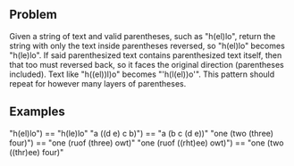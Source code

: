 ## Problem

Given a string of text and valid parentheses, such as "h(el)lo", return the 
string with only the text inside parentheses reversed, so "h(el)lo" becomes 
"h(le)lo". If said parenthesized text contains parenthesized text itself, 
then that too must reversed back, so it faces the original direction 
(parentheses included). Text like "h((el))l)o" becomes "'h(l(el))o'". This 
pattern should repeat for however many layers of parentheses.

## Examples

"h(el)lo") == "h(le)lo"
"a ((d e) c b)") == "a (b c (d e))"
"one (two (three) four)") == "one (ruof (three) owt)"
"one (ruof ((rht)ee) owt)") == "one (two ((thr)ee) four)"